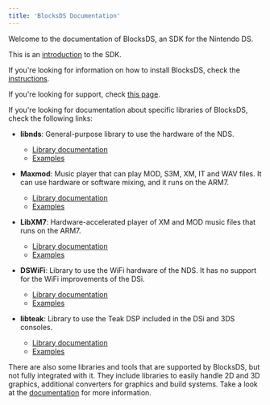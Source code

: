 ```yaml
---
title: 'BlocksDS Documentation'
---
```


Welcome to the documentation of BlocksDS, an SDK for the Nintendo DS.

This is an [introduction](./introduction/introduction) to the SDK.

If you're looking for information on how to install BlocksDS, check the
[instructions](./setup/options).

If you're looking for support, check [this page](./introduction/support).

If you're looking for documentation about specific libraries of BlocksDS,
check the following links:

- **libnds**: General-purpose library to use the hardware of the NDS.

  - [Library documentation](./libnds/index.html)
  - [Examples](https://github.com/blocksds/sdk/tree/master/examples)

- **Maxmod**: Music player that can play MOD, S3M, XM, IT and WAV files. It can
  use hardware or software mixing, and it runs on the ARM7.

  - [Library documentation](./maxmod/index.html)
  - [Examples](https://github.com/blocksds/sdk/tree/master/examples/audio)

- **LibXM7**: Hardware-accelerated player of XM and MOD music files that runs
  on the ARM7.

  - [Library documentation](./libxm7/index.html)
  - [Examples](https://github.com/blocksds/sdk/tree/master/examples/audio)

- **DSWiFi**: Library to use the WiFi hardware of the NDS. It has no support for
  the WiFi improvements of the DSi.

  - [Library documentation](./dswifi/index.html)
  - [Examples](https://github.com/blocksds/sdk/tree/master/examples/dswifi)

- **libteak**: Library to use the Teak DSP included in the DSi and 3DS consoles.

  - [Library documentation](./libteak/index.html)
  - [Examples](https://github.com/blocksds/sdk/tree/master/examples/dsp)

There are also some libraries and tools that are supported by BlocksDS, but not
fully integrated with it. They include libraries to easily handle 2D and 3D
graphics, additional converters for graphics and build systems. Take a look at
the [documentation](./setup/additional_libs) for more information.
